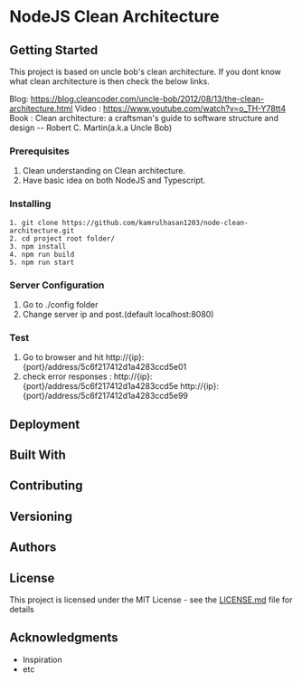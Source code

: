 # NodeJS Clean Architecture
## Getting Started
This project is based on uncle bob's clean architecture. If you dont know what clean architecture is then check the below links.

Blog:
https://blog.cleancoder.com/uncle-bob/2012/08/13/the-clean-architecture.html
Video : 
https://www.youtube.com/watch?v=o_TH-Y78tt4
Book : 
Clean architecture: a craftsman's guide to software structure and design -- Robert C. Martin(a.k.a Uncle Bob)

### Prerequisites
1. Clean understanding on Clean architecture.
2. Have basic idea on both NodeJS and Typescript.

### Installing

```
1. git clone https://github.com/kamrulhasan1203/node-clean-architecture.git
2. cd project root folder/  
3. npm install  
4. npm run build        
5. npm run start
```
### Server Configuration

1. Go to ./config folder
2. Change server ip and post.(default localhost:8080)

### Test
1. Go to browser and hit http://{ip}:{port}/address/5c6f217412d1a4283ccd5e01
2. check error responses : 
    http://{ip}:{port}/address/5c6f217412d1a4283ccd5e
    http://{ip}:{port}/address/5c6f217412d1a4283ccd5e99

## Deployment



## Built With


## Contributing



## Versioning


## Authors



## License

This project is licensed under the MIT License - see the [LICENSE.md](LICENSE.md) file for details

## Acknowledgments

* Inspiration
* etc
